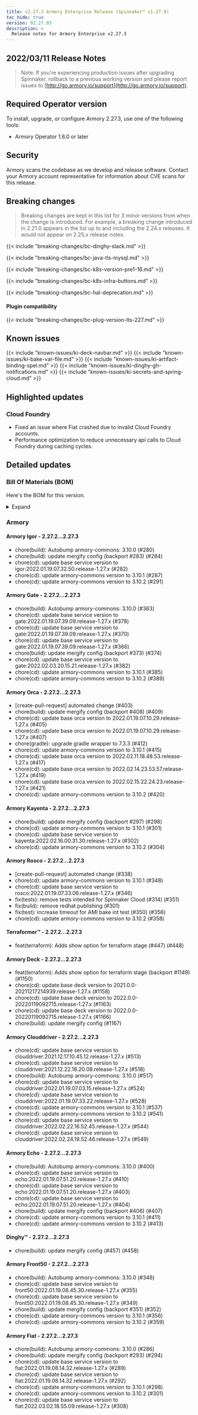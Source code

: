 ```yaml
---
title: v2.27.3 Armory Enterprise Release (Spinnaker™ v1.27.0)
toc_hide: true
version: 02.27.03
description: >
  Release notes for Armory Enterprise v2.27.3
---
```


## 2022/03/11 Release Notes

> Note: If you're experiencing production issues after upgrading Spinnaker, rollback to a previous working version and please report issues to [http://go.armory.io/support](http://go.armory.io/support).

## Required Operator version

To install, upgrade, or configure Armory 2.27.3, use one of the following tools:

- Armory Operator 1.6.0 or later

## Security

Armory scans the codebase as we develop and release software. Contact your Armory account representative for information about CVE scans for this release.

## Breaking changes

> Breaking changes are kept in this list for 3 minor versions from when the change is introduced. For example, a breaking change introduced in 2.21.0 appears in the list up to and including the 2.24.x releases. It would not appear on 2.25.x release notes.

{{< include "breaking-changes/bc-dinghy-slack.md" >}}

{{< include "breaking-changes/bc-java-tls-mysql.md" >}}

{{< include "breaking-changes/bc-k8s-version-pre1-16.md" >}}

{{< include "breaking-changes/bc-k8s-infra-buttons.md" >}}

{{< include "breaking-changes/bc-hal-deprecation.md" >}}

#### Plugin compatibility

{{< include "breaking-changes/bc-plug-version-lts-227.md" >}}

## Known issues


{{< include "known-issues/ki-deck-navbar.md" >}}
{{< include "known-issues/ki-bake-var-file.md" >}}
{{< include "known-issues/ki-artifact-binding-spel.md" >}}
{{< include "known-issues/ki-dinghy-gh-notifications.md" >}}
{{< include "known-issues/ki-secrets-and-spring-cloud.md" >}}

## Highlighted updates

### Cloud Foundry

* Fixed an issue where Fiat crashed due to invalid Cloud Foundry accounts.
* Performance optimization to reduce unnecessary api calls to Cloud Foundry during caching cycles.

## Detailed updates

### Bill Of Materials (BOM)

Here's the BOM for this version.
<details><summary>Expand</summary>
<pre class="highlight">
<code>artifactSources:
  dockerRegistry: docker.io/armory
dependencies:
  redis:
    commit: null
    version: 2:2.8.4-2
services:
  clouddriver:
    commit: 5eb6c8598e22a90ca6eb8c5d7dcb5daddeade04f
    version: 2.27.3
  deck:
    commit: ea911f8927180bb5223f3c6149005568111ad294
    version: 2.27.3
  dinghy:
    commit: ee2e7f8b9778741dae1a5571cb47ac6c76c51d81
    version: 2.27.3
  echo:
    commit: aa794fa58437bbaae6b3f7c32f4844e5da937c92
    version: 2.27.3
  fiat:
    commit: e285a77d97d73304e3a1f75fd67c736eac804a37
    version: 2.27.3
  front50:
    commit: e60edec818a2c0633c9e809b1cca66a03e640d9a
    version: 2.27.3
  gate:
    commit: f4f1b1c0511d7d20e948541eceb020112acc9f52
    version: 2.27.3
  igor:
    commit: 97986b3554e3501507989335e73618a832357f71
    version: 2.27.3
  kayenta:
    commit: 800b14c9162cc0f486f4e7f510f87ec8db9b5e98
    version: 2.27.3
  monitoring-daemon:
    commit: null
    version: 2.26.0
  monitoring-third-party:
    commit: null
    version: 2.26.0
  orca:
    commit: 4fe016e9539cfae5cf79b39888227afc11a5741b
    version: 2.27.3
  rosco:
    commit: 44f38498ade0864c5c8373f43560a984c2c91432
    version: 2.27.3
  terraformer:
    commit: 89dd4af83b669d6a12de41611ea0bdf57857dd73
    version: 2.27.3
timestamp: "2022-03-02 19:10:56"
version: 2.27.3
</code>
</pre>
</details>

### Armory


#### Armory Igor - 2.27.2...2.27.3

  - chore(build): Autobump armory-commons: 3.10.0 (#280)
  - chore(build): update mergify config (backport #283) (#284)
  - chore(cd): update base service version to igor:2022.01.19.07.32.50.release-1.27.x (#282)
  - chore(cd): update armory-commons version to 3.10.1 (#287)
  - chore(cd): update armory-commons version to 3.10.2 (#291)

#### Armory Gate - 2.27.2...2.27.3

  - chore(build): Autobump armory-commons: 3.10.0 (#363)
  - chore(cd): update base service version to gate:2022.01.19.07.39.09.release-1.27.x (#378)
  - chore(cd): update base service version to gate:2022.01.19.07.39.09.release-1.27.x (#370)
  - chore(cd): update base service version to gate:2022.01.19.07.39.09.release-1.27.x (#366)
  - chore(build): update mergify config (backport #373) (#374)
  - chore(cd): update base service version to gate:2022.02.03.20.15.21.release-1.27.x (#382)
  - chore(cd): update armory-commons version to 3.10.1 (#385)
  - chore(cd): update armory-commons version to 3.10.2 (#389)

#### Armory Orca - 2.27.2...2.27.3

  - [create-pull-request] automated change (#403)
  - chore(build): update mergify config (backport #408) (#409)
  - chore(cd): update base orca version to 2022.01.19.07.10.29.release-1.27.x (#405)
  - chore(cd): update base orca version to 2022.01.19.07.10.29.release-1.27.x (#407)
  - chore(gradle): upgrade gradle wrapper to 7.3.3 (#412)
  - chore(cd): update armory-commons version to 3.10.1 (#415)
  - chore(cd): update base orca version to 2022.02.11.18.48.53.release-1.27.x (#417)
  - chore(cd): update base orca version to 2022.02.14.23.53.57.release-1.27.x (#419)
  - chore(cd): update base orca version to 2022.02.15.22.24.23.release-1.27.x (#421)
  - chore(cd): update armory-commons version to 3.10.2 (#420)

#### Armory Kayenta - 2.27.2...2.27.3

  - chore(build): update mergify config (backport #297) (#298)
  - chore(cd): update armory-commons version to 3.10.1 (#301)
  - chore(cd): update base service version to kayenta:2022.02.16.00.31.30.release-1.27.x (#302)
  - chore(cd): update armory-commons version to 3.10.2 (#304)

#### Armory Rosco - 2.27.2...2.27.3

  - [create-pull-request] automated change (#338)
  - chore(cd): update armory-commons version to 3.10.1 (#348)
  - chore(cd): update base service version to rosco:2022.01.19.07.33.06.release-1.27.x (#346)
  - fix(tests): remove tests intended for Spinnaker Cloud (#314) (#351)
  - fix(build): remove redhat publishing (#301)
  - fix(test): increase timeout for AMI bake int test (#350) (#356)
  - chore(cd): update armory-commons version to 3.10.2 (#358)

#### Terraformer™ - 2.27.2...2.27.3

  - feat(terraform): Adds show option for terraform stage (#447) (#448)

#### Armory Deck - 2.27.2...2.27.3

  - feat(terraform): Adds show option for terraform stage (backport #1149) (#1150)
  - chore(cd): update base deck version to 2021.0.0-20211217214939.release-1.27.x (#1158)
  - chore(cd): update base deck version to 2022.0.0-20220119092715.release-1.27.x (#1163)
  - chore(cd): update base deck version to 2022.0.0-20220119092715.release-1.27.x (#1166)
  - chore(build): update mergify config (#1167)

#### Armory Clouddriver - 2.27.2...2.27.3

  - chore(cd): update base service version to clouddriver:2021.12.17.10.45.12.release-1.27.x (#513)
  - chore(cd): update base service version to clouddriver:2021.12.22.18.20.08.release-1.27.x (#518)
  - chore(build): Autobump armory-commons: 3.10.0 (#517)
  - chore(cd): update base service version to clouddriver:2022.01.19.07.03.15.release-1.27.x (#524)
  - chore(cd): update base service version to clouddriver:2022.01.19.07.33.22.release-1.27.x (#528)
  - chore(cd): update armory-commons version to 3.10.1 (#537)
  - chore(cd): update armory-commons version to 3.10.2 (#541)
  - chore(cd): update base service version to clouddriver:2022.02.22.16.52.45.release-1.27.x (#544)
  - chore(cd): update base service version to clouddriver:2022.02.24.19.52.46.release-1.27.x (#549)

#### Armory Echo - 2.27.2...2.27.3

  - chore(build): Autobump armory-commons: 3.10.0 (#400)
  - chore(cd): update base service version to echo:2022.01.19.07.51.20.release-1.27.x (#410)
  - chore(cd): update base service version to echo:2022.01.19.07.51.20.release-1.27.x (#403)
  - chore(cd): update base service version to echo:2022.01.19.07.51.20.release-1.27.x (#404)
  - chore(build): update mergify config (backport #406) (#407)
  - chore(cd): update armory-commons version to 3.10.1 (#411)
  - chore(cd): update armory-commons version to 3.10.2 (#413)

#### Dinghy™ - 2.27.2...2.27.3

  - chore(build): update mergify config (#457) (#458)

#### Armory Front50 - 2.27.2...2.27.3

  - chore(build): Autobump armory-commons: 3.10.0 (#346)
  - chore(cd): update base service version to front50:2022.01.19.08.45.30.release-1.27.x (#355)
  - chore(cd): update base service version to front50:2022.01.19.08.45.30.release-1.27.x (#349)
  - chore(build): update mergify config (backport #351) (#352)
  - chore(cd): update armory-commons version to 3.10.1 (#356)
  - chore(cd): update armory-commons version to 3.10.2 (#359)

#### Armory Fiat - 2.27.2...2.27.3

  - chore(build): Autobump armory-commons: 3.10.0 (#286)
  - chore(build): update mergify config (backport #293) (#294)
  - chore(cd): update base service version to fiat:2022.01.19.08.14.32.release-1.27.x (#289)
  - chore(cd): update base service version to fiat:2022.01.19.08.14.32.release-1.27.x (#292)
  - chore(cd): update armory-commons version to 3.10.1 (#298)
  - chore(cd): update armory-commons version to 3.10.2 (#301)
  - chore(cd): update base service version to fiat:2022.03.02.18.55.09.release-1.27.x (#308)

